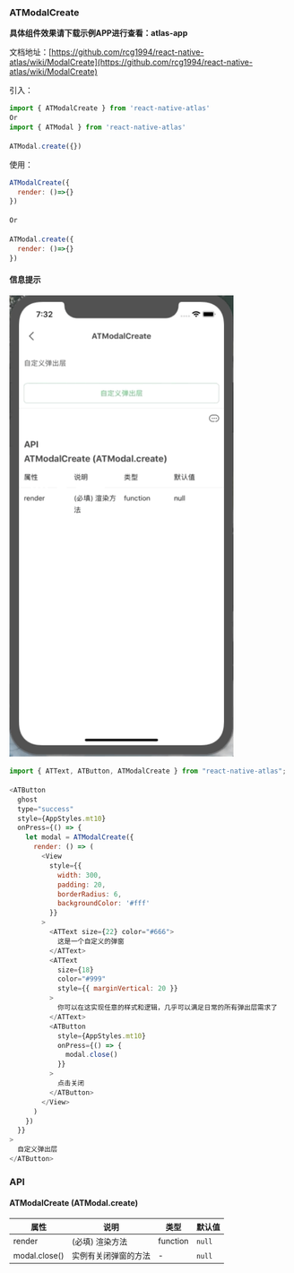 ### ATModalCreate

**具体组件效果请下载示例APP进行查看：atlas-app**

文档地址：[https://github.com/rcg1994/react-native-atlas/wiki/ModalCreate](https://github.com/rcg1994/react-native-atlas/wiki/ModalCreate)

引入：

```javascript
import { ATModalCreate } from 'react-native-atlas'
Or 
import { ATModal } from 'react-native-atlas'

ATModal.create({})
```

使用：

```javascript
ATModalCreate({
  render: ()=>{}
})

Or 

ATModal.create({
  render: ()=>{}
})
```

#### 信息提示

<img src="https://github.com/rcg1994/light/raw/master/images/atals/modal-create.gif" width="400"/>

```javascript
import { ATText, ATButton, ATModalCreate } from "react-native-atlas";

<ATButton
  ghost
  type="success"
  style={AppStyles.mt10}
  onPress={() => {
    let modal = ATModalCreate({
      render: () => (
        <View
          style={{
            width: 300,
            padding: 20,
            borderRadius: 6,
            backgroundColor: '#fff'
          }}
        >
          <ATText size={22} color="#666">
            这是一个自定义的弹窗
          </ATText>
          <ATText
            size={18}
            color="#999"
            style={{ marginVertical: 20 }}
          >
            你可以在这实现任意的样式和逻辑，几乎可以满足日常的所有弹出层需求了
          </ATText>
          <ATButton
            style={AppStyles.mt10}
            onPress={() => {
              modal.close()
            }}
          >
            点击关闭
          </ATButton>
        </View>
      )
    })
  }}
>
  自定义弹出层
</ATButton>

```

### API

#### ATModalCreate (ATModal.create)


| 属性  | 说明         | 类型           | 默认值  |
| ----- | ------------ | -------------- | ------- |
| render | (必填) 渲染方法      |  function         | `null`  |
| modal.close() | 实例有关闭弹窗的方法      |  -         | `null`  |
